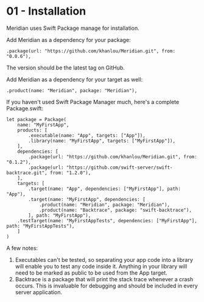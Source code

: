 # 01 - Installation

Meridian uses Swift Package manage for installation. 

Add Meridian as a dependency for your package:

    .package(url: "https://github.com/khanlou/Meridian.git", from: "0.0.6"),

The version should be the latest tag on GitHub.

Add Meridian as a dependency for your target as well:

    .product(name: "Meridian", package: "Meridian"),

If you haven't used Swift Package Manager much, here's a complete Package.swift:

    let package = Package(
        name: "MyFirstApp",
        products: [
            .executable(name: "App", targets: ["App"]),
            .library(name: "MyFirstApp", targets: ["MyFirstApp"]),
        ],
        dependencies: [
            .package(url: "https://github.com/khanlou/Meridian.git", from: "0.1.2"),
            .package(url: "https://github.com/swift-server/swift-backtrace.git", from: "1.2.0"),
        ],
        targets: [
            .target(name: "App", dependencies: ["MyFirstApp"], path: "App"),
            .target(name: "MyFirstApp", dependencies: [
                .product(name: "Meridian", package: "Meridian"),
                .product(name: "Backtrace", package: "swift-backtrace"),
            ], path: "MyFirstApp"),
        .testTarget(name: "MyFirstAppTests", dependencies: ["MyFirstApp"], path: "MyFirstAppTests"),
        ]
    )

A few notes:

1. Executables can't be tested, so separating your app code into a library will enable you to test any code inside it. Anything in your library will need to be marked as public to be used from the App target.
2. Backtrace is a package that will print the stack trace whenever a crash occurs. This is invaluable for debugging and should be included in every server application.